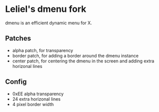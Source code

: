 # Leliel's dmenu fork
dmenu is an efficient dynamic menu for X.

## Patches
- alpha patch, for transparency
- border patch, for adding a border around the dmenu instance
- center patch, for centering the dmenu in the screen and adding extra horizonal lines

## Config
- 0xEE alpha transparency  
- 24 extra horizonal lines
- 4 pixel border width
